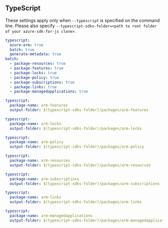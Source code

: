 ## TypeScript

These settings apply only when `--typescript` is specified on the command line.
Please also specify `--typescript-sdks-folder=<path to root folder of your azure-sdk-for-js clone>`.

```yaml $(typescript)
typescript:
  azure-arm: true
  batch: true
  generate-metadata: true
batch:
  - package-resources: true
  - package-features: true
  - package-locks: true
  - package-policy: true
  - package-subscriptions: true
  - package-links: true
  - package-managedapplications: true
```

```yaml $(typescript) && $(package-features)
typescript:
  package-name: arm-features
  output-folder: $(typescript-sdks-folder)/packages/arm-features
```

```yaml $(typescript) && $(package-locks)
typescript:
  package-name: arm-locks
  output-folder: $(typescript-sdks-folder)/packages/arm-locks
```

```yaml $(typescript) && $(package-policy)
typescript:
  package-name: arm-policy
  output-folder: $(typescript-sdks-folder)/packages/arm-policy
```

```yaml $(typescript) && $(package-resources)
typescript:
  package-name: arm-resources
  output-folder: $(typescript-sdks-folder)/packages/arm-resources
```

```yaml $(typescript) && $(package-subscriptions)
typescript:
  package-name: arm-subscriptions
  output-folder: $(typescript-sdks-folder)/packages/arm-subscriptions
```

```yaml $(typescript) && $(package-links)
typescript:
  package-name: arm-links
  output-folder: $(typescript-sdks-folder)/packages/arm-links
```

```yaml $(typescript) && $(package-managedapplications)
typescript:
  package-name: arm-managedapplications
  output-folder: $(typescript-sdks-folder)/packages/arm-managedapplications
```
